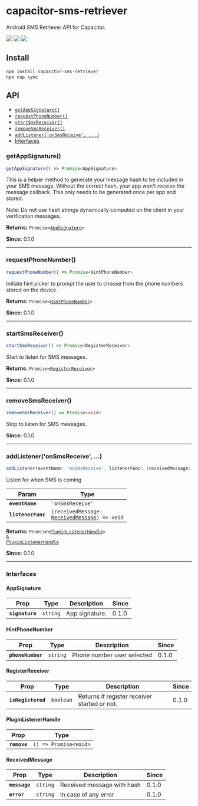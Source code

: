 # capacitor-sms-retriever

Android SMS Retriever API for Capacitor.

<img src="https://img.shields.io/npm/v/capacitor-sms-retriever" />
<img src="https://img.shields.io/npm/dm/capacitor-sms-retriever" />
<img src="https://img.shields.io/npm/l/capacitor-sms-retriever" />

## Install

```bash
npm install capacitor-sms-retriever
npx cap sync
```

## API

<docgen-index>

* [`getAppSignature()`](#getappsignature)
* [`requestPhoneNumber()`](#requestphonenumber)
* [`startSmsReceiver()`](#startsmsreceiver)
* [`removeSmsReceiver()`](#removesmsreceiver)
* [`addListener('onSmsReceive', ...)`](#addlisteneronsmsreceive-)
* [Interfaces](#interfaces)

</docgen-index>

<docgen-api>
<!--Update the source file JSDoc comments and rerun docgen to update the docs below-->

### getAppSignature()

```typescript
getAppSignature() => Promise<AppSignature>
```

This is a helper method to generate your message hash to be included in your SMS message.
Without the correct hash, your app won't receive the message callback. This only needs to be generated once per app and stored.

Note: Do not use hash strings dynamically computed on the client in your verification messages.

**Returns:** <code>Promise&lt;<a href="#appsignature">AppSignature</a>&gt;</code>

**Since:** 0.1.0

--------------------


### requestPhoneNumber()

```typescript
requestPhoneNumber() => Promise<HintPhoneNumber>
```

Initiate hint picker to prompt the user to choose from the phone numbers stored on the device.

**Returns:** <code>Promise&lt;<a href="#hintphonenumber">HintPhoneNumber</a>&gt;</code>

**Since:** 0.1.0

--------------------


### startSmsReceiver()

```typescript
startSmsReceiver() => Promise<RegisterReceiver>
```

Start to listen for SMS messages.

**Returns:** <code>Promise&lt;<a href="#registerreceiver">RegisterReceiver</a>&gt;</code>

**Since:** 0.1.0

--------------------


### removeSmsReceiver()

```typescript
removeSmsReceiver() => Promise<void>
```

Stop to listen for SMS messages.

**Since:** 0.1.0

--------------------


### addListener('onSmsReceive', ...)

```typescript
addListener(eventName: 'onSmsReceive', listenerFunc: (receivedMessage: ReceivedMessage) => void) => Promise<PluginListenerHandle> & PluginListenerHandle
```

Listen for when SMS is coming

| Param              | Type                                                                                      |
| ------------------ | ----------------------------------------------------------------------------------------- |
| **`eventName`**    | <code>'onSmsReceive'</code>                                                               |
| **`listenerFunc`** | <code>(receivedMessage: <a href="#receivedmessage">ReceivedMessage</a>) =&gt; void</code> |

**Returns:** <code>Promise&lt;<a href="#pluginlistenerhandle">PluginListenerHandle</a>&gt; & <a href="#pluginlistenerhandle">PluginListenerHandle</a></code>

**Since:** 0.1.0

--------------------


### Interfaces


#### AppSignature

| Prop            | Type                | Description    | Since |
| --------------- | ------------------- | -------------- | ----- |
| **`signature`** | <code>string</code> | App signature. | 0.1.0 |


#### HintPhoneNumber

| Prop              | Type                | Description                | Since |
| ----------------- | ------------------- | -------------------------- | ----- |
| **`phoneNumber`** | <code>string</code> | Phone number user selected | 0.1.0 |


#### RegisterReceiver

| Prop               | Type                 | Description                                  | Since |
| ------------------ | -------------------- | -------------------------------------------- | ----- |
| **`isRegistered`** | <code>boolean</code> | Returns if register receiver started or not. | 0.1.0 |


#### PluginListenerHandle

| Prop         | Type                                      |
| ------------ | ----------------------------------------- |
| **`remove`** | <code>() =&gt; Promise&lt;void&gt;</code> |


#### ReceivedMessage

| Prop          | Type                | Description                | Since |
| ------------- | ------------------- | -------------------------- | ----- |
| **`message`** | <code>string</code> | Received message with hash | 0.1.0 |
| **`error`**   | <code>string</code> | In case of any error       | 0.1.0 |

</docgen-api>
